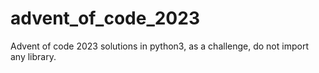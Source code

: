 # advent_of_code_2023
Advent of code 2023 solutions in python3, as a challenge, do not import any library.
